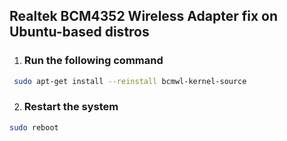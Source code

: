 ## Realtek BCM4352 Wireless Adapter fix on Ubuntu-based distros

1. ### Run the following command
```bash
 sudo apt-get install --reinstall bcmwl-kernel-source
```

2. ### Restart the system
```bash
sudo reboot
```
